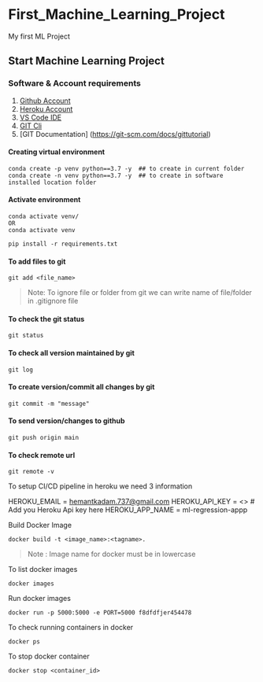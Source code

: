 # First_Machine_Learning_Project
My first ML Project

## Start Machine Learning Project
### Software & Account requirements
1. [Github Account](https://github.com/)
2. [Heroku Account](https://dashboard.heroku.com/)
3. [VS Code IDE](https://code.visualstudio.com/download)
4. [GIT Cli](https://git-scm.com/downloads)
5. [GIT Documentation] (https://git-scm.com/docs/gittutorial) 

#### Creating virtual environment
```
conda create -p venv python==3.7 -y  ## to create in current folder
conda create -n venv python==3.7 -y  ## to create in software installed location folder
```
#### Activate environment
```
conda activate venv/
OR
conda activate venv
```
```
pip install -r requirements.txt
```
#### To add files to git
```
git add <file_name>
```
> Note: To ignore file or folder from git we can write name of file/folder in .gitignore file


#### To check the git status
```
git status
```
#### To check all version maintained by git
```
git log
```
#### To create version/commit all changes by git
```
git commit -m "message"
```
#### To send version/changes to github
```
git push origin main
```
#### To check remote url
```
git remote -v
```  

To setup CI/CD pipeline in heroku we need 3 information

HEROKU_EMAIL = hemantkadam.737@gmail.com
HEROKU_API_KEY = <> # Add you Heroku Api key here
HEROKU_APP_NAME = ml-regression-appp


Build Docker Image
```
docker build -t <image_name>:<tagname>.
```
> Note : Image name for docker must be in lowercase

To list docker images
```
docker images
```


Run docker images
```
docker run -p 5000:5000 -e PORT=5000 f8dfdfjer454478
```

To check running containers in  docker
```
docker ps
```

To stop docker container
```
docker stop <container_id>
```